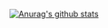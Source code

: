[![Anurag's github stats](https://github-readme-stats.vercel.app/api?username=mainxml&show_icons=true&hide=contribs,prs&count_private=true)]()
